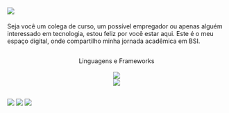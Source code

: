 
<h1 >
    <img src="https://readme-typing-svg.herokuapp.com/?font=Comfortaa&size=35&center=true&vCenter=true&width=600&height=70&duration=4000&lines=Eai,+como+você+está+?+👋;Bem-vindo+ao+Meu+Perfil!" />
</h1>

Seja você um colega de curso, um possível empregador ou apenas alguém interessado em tecnologia, estou feliz por você estar aqui. Este é o meu espaço digital, onde compartilho minha jornada acadêmica em BSI.

##

<div align="center">
Linguagens e Frameworks
</div>
<br/>
<div align="center">
    <img src="https://skillicons.dev/icons?i=bootstrap,html,css,javascript,c" />
    <br/>
    <img src="https://skillicons.dev/icons?i=vscode,tailwind,python,mysql,php,googlecloud" />
</div>

##
 
<div> 
  
  <a href = "mailto:gustavobadan01@gmail.com"><img src="https://img.shields.io/badge/-Gmail-%23333?style=for-the-badge&logo=gmail&logoColor=white" target="_blank"></a>
  <a href="https://www.linkedin.com/in/gustavobadan01/" target="_blank"><img src="https://img.shields.io/badge/-LinkedIn-%23333?style=for-the-badge&logo=linkedin&logoColor=white" target="_blank"></a>
  <a href="https://instagram.com/badangustavo" target="_blank"><img src="https://img.shields.io/badge/-Instagram-%23333?style=for-the-badge&logo=instagram&logoColor=white" target="_blank"></a>
</div>



